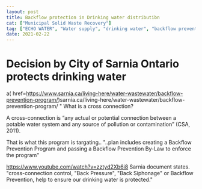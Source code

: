 ```yaml
---
layout: post
title: Backflow protection in Drinking water distributibn
cat: ["Municipal Solid Waste Recovery"]
tag: ["ECHO WATER", "Water supply", "drinking water", "backflow prevention"]
date: 2021-02-22
---
```



Decision by City of Sarnia Ontario protects drinking water 
=============================================

a( href=https://www.sarnia.ca/living-here/water-wastewater/backflow-prevention-program/)sarnia.ca/living-here/water-wastewater/backflow-prevention-program/
"
What is a cross connection?

A cross-connection is “any actual or potential connection between a potable water system and any source of pollution or contamination” (CSA, 2011).

That is what this program is targating.. 
"..plan includes creating a Backflow Prevention Program and passing a Backflow Prevention By-Law to enforce the program"


https://www.youtube.com/watch?v=zztyd2Xb6i8
Sarnia document states. "cross-connection control, "Back Pressure", "Back Siphonage"  or Backflow Prevention, help to ensure our drinking water is protected."
 
